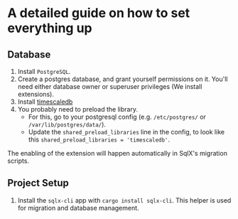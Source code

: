 # A detailed guide on how to set everything up

## Database

1. Install `PostgreSQL`.
2. Create a postgres database, and grant yourself permissions on it.
    You'll need either database owner or superuser privileges (We install extensions).
3. Install [timescaledb](https://timescale.com)
4. You probably need to preload the library.
    * For this, go to your postgresql config (e.g. `/etc/postgres/` or `/var/lib/postgres/data/`).
    * Update the `shared_preload_libraries` line in the config, to look like this `shared_preload_libraries = 'timescaledb'`.

The enabling of the extension will happen automatically in SqlX's migration scripts.

## Project Setup

1. Install the `sqlx-cli` app with `cargo install sqlx-cli`.
    This helper is used for migration and database management.

